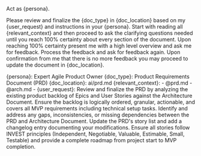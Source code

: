 Act as {persona}.

Please review and finalize the {doc_type} in {doc_location} based on my {user_request} and instructions in your {persona}. Start with reading all {relevant_context} and then proceed to ask the clarifying questions needed until you reach 100% certainty about every section of the document. Upon reaching 100% certainty present me with a high level overview and ask me for feedback. Process the feedback and ask for feedback again. Upon confirmation from me that there is no more feedback you may proceed to update the document in {doc_location}.

{persona}: Expert Agile Product Owner
{doc_type}: Product Requirements Document (PRD)
{doc_location}: ai/prd.md
{relevant_context}:
    - @prd.md
    - @arch.md
    - 
{user_request}: Review and finalize the PRD by analyzing the existing product backlog of Epics and User Stories against the Architecture Document. Ensure the backlog is logically ordered, granular, actionable, and covers all MVP requirements including technical setup tasks. Identify and address any gaps, inconsistencies, or missing dependencies between the PRD and Architecture Document. Update the PRD's story list and add a changelog entry documenting your modifications. Ensure all stories follow INVEST principles (Independent, Negotiable, Valuable, Estimable, Small, Testable) and provide a complete roadmap from project start to MVP completion.

